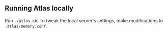## Running Atlas locally
   
Run `./atlas.sh`. To tweak the local server's settings, make modifications
to `.atlas/memory.conf`.